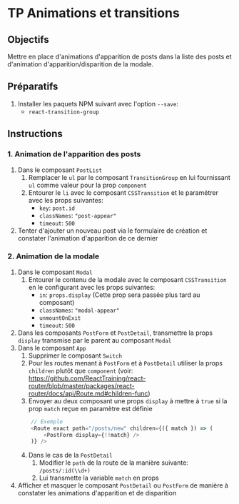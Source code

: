 # TP Animations et transitions

## Objectifs

Mettre en place d'animations d'apparition de posts dans la liste des posts et d'animation d'apparition/disparition de la modale.

## Préparatifs

1. Installer les paquets NPM suivant avec l'option `--save`:
   - `react-transition-group`

## Instructions

### 1. Animation de l'apparition des posts

1. Dans le composant `PostList`
    1. Remplacer le `ul` par le composant `TransitionGroup` en lui fournissant `ul` comme valeur pour la prop `component`
    2. Entourer le `li` avec le composant `CSSTransition` et le paramétrer avec les props suivantes:
        - `key`: `post.id`
        - `classNames`: `"post-appear"`
        - `timeout`: `500`
2. Tenter d'ajouter un nouveau post via le formulaire de création et constater l'animation d'apparition de ce dernier


### 2. Animation de la modale

1. Dans le composant `Modal`
    1. Entourer le contenu de la modale avec le composant `CSSTransition` en le configurant avec les props suivantes:
        - `in`: `props.display` (Cette prop sera passée plus tard au composant)
        - `classNames`: `"modal-appear"`
        - `unmountOnExit`
        - `timeout`: `500`
2. Dans les composants `PostForm` et `PostDetail`, transmettre la props `display` transmise par le parent au composant `Modal`
3. Dans le composant `App`
    1. Supprimer le composant `Switch`
    2. Pour les routes menant à `PostForm` et à `PostDetail` utiliser la props `children` plutôt que `component` (voir: https://github.com/ReactTraining/react-router/blob/master/packages/react-router/docs/api/Route.md#children-func)
    3. Envoyer au deux composant une props `display` à mettre à `true` si la prop `match` reçue en paramètre est définie
    ```js
        // Exemple
        <Route exact path="/posts/new" children={({ match }) => (
            <PostForm display={!!match} />
        )} />
    ```
    4. Dans le cas de la `PostDetail`
        1. Modifier le `path` de la route de la manière suivante: `/posts/:id(\\d+)`
        2. Lui transmette la variable `match` en props
4. Afficher et masquer le composant `PostDetail` ou `PostForm` de manière à constater les animations d'apparition et de disparition
